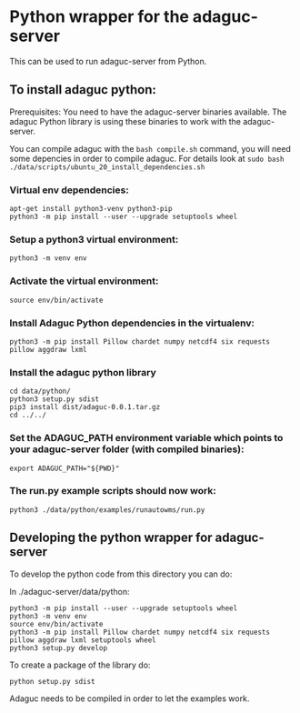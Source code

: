 # Python wrapper for the adaguc-server

This can be used to run adaguc-server from Python.

## To install adaguc python:

Prerequisites: You need to have the adaguc-server binaries available. The adaguc Python library is using these binaries to work with the adaguc-server.

You can compile adaguc with the `bash compile.sh` command, you will need some depencies in order to compile adaguc. For details look at `sudo bash ./data/scripts/ubuntu_20_install_dependencies.sh `

### Virtual env dependencies:

```
apt-get install python3-venv python3-pip
python3 -m pip install --user --upgrade setuptools wheel
```

### Setup a python3 virtual environment:

```
python3 -m venv env
```

### Activate the virtual environment:

```
source env/bin/activate
```

### Install Adaguc Python dependencies in the virtualenv:

```
python3 -m pip install Pillow chardet numpy netcdf4 six requests pillow aggdraw lxml
```

### Install the adaguc python library

```
cd data/python/
python3 setup.py sdist
pip3 install dist/adaguc-0.0.1.tar.gz
cd ../../
```

### Set the ADAGUC_PATH environment variable which points to your adaguc-server folder (with compiled binaries):

```
export ADAGUC_PATH="${PWD}"
```

### The run.py example scripts should now work:

```
python3 ./data/python/examples/runautowms/run.py
```

## Developing the python wrapper for adaguc-server

To develop the python code from this directory you can do:

In ./adaguc-server/data/python:

```
python3 -m pip install --user --upgrade setuptools wheel
python3 -m venv env
source env/bin/activate
python3 -m pip install Pillow chardet numpy netcdf4 six requests pillow aggdraw lxml setuptools wheel
python3 setup.py develop
```

To create a package of the library do:

```
python setup.py sdist
```

Adaguc needs to be compiled in order to let the examples work.
